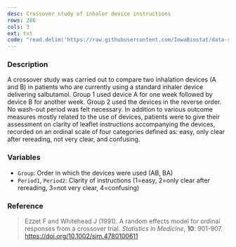 ```yaml
---
desc: Crossover study of inhaler device instructions
rows: 286
cols: 3
ext: txt
code: "read.delim('https://raw.githubusercontent.com/IowaBiostat/data-sets/main/inhaler/inhaler.txt')"
---
```


### Description

A crossover study was carried out to compare two inhalation devices (A and B) in patients who are currently using a  standard inhaler device delivering salbutamol. Group 1 used device A for one week followed by device B for another week. Group 2 used the devices in the reverse order. No wash-out period was felt necessary. In addition to various outcome measures mostly related to the use of devices, patients were to give their assessment on clarity of leaflet instructions accompanying the devices, recorded on an ordinal scale of four categories defined as: easy, only clear after rereading, not very clear, and confusing.

### Variables

* `Group`: Order in which the devices were used (AB, BA)
* `Period1`, `Period2`: Clarity of instructions (1=easy, 2=only clear after rereading, 3=not very clear, 4=confusing)

### Reference

> Ezzet F and Whitehead J (1991). A random effects model for ordinal responses from a crossover trial. *Statistics in Medicine*, **10**: 901-907. <https://doi.org/10.1002/sim.4780100611>
